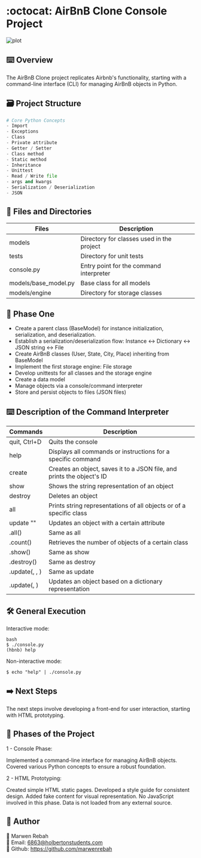 # :octocat: AirBnB Clone Console Project

![plot](https://repository-images.githubusercontent.com/520549705/a67ad5ce-2374-4762-a985-4967eafb5912)

## ⌨️ Overview 

The AirBnB Clone project replicates Airbnb's functionality, starting with a command-line interface (CLI) for managing AirBnB objects in Python.

## 🗃️ Project Structure 

```python
# Core Python Concepts
- Import
- Exceptions
- Class
- Private attribute
- Getter / Setter
- Class method
- Static method
- Inheritance
- Unittest
- Read / Write file
- args and kwargs
- Serialization / Deserialization
- JSON
```
## 📁 Files and Directories 
| Files               | Description                               |
|---------------------|-------------------------------------------|
| models              | Directory for classes used in the project |
| tests               | Directory for unit tests                   |
| console.py          | Entry point for the command interpreter   |
| models/base_model.py| Base class for all models                  |
| models/engine       | Directory for storage classes              |

## 📝 Phase One 

- Create a parent class (BaseModel) for instance initialization, serialization, and deserialization.
- Establish a serialization/deserialization flow: Instance <-> Dictionary <-> JSON string <-> File
- Create AirBnB classes (User, State, City, Place) inheriting from BaseModel
- Implement the first storage engine: File storage
- Develop unittests for all classes and the storage engine
- Create a data model
- Manage objects via a console/command interpreter
- Store and persist objects to files (JSON files)

## ⌨️ Description of the Command Interpreter 

Commands | Description
---------|-------------
quit, Ctrl+D | Quits the console
help <command> | Displays all commands or instructions for a specific command
create <class> | Creates an object, saves it to a JSON file, and prints the object's ID
show <class> <ID> | Shows the string representation of an object
destroy <class> <ID> | Deletes an object
all <class> | Prints string representations of all objects or of a specific class
update <class> <id> <attribute name> "<attribute value>" | Updates an object with a certain attribute
<class>.all() | Same as all <class>
<class>.count() | Retrieves the number of objects of a certain class
<class>.show(<ID>) | Same as show <class> <ID>
<class>.destroy(<ID>) | Same as destroy <class> <ID>
<class>.update(<ID>, <attribute name>, <attribute value>) | Same as update <class> <ID> <attribute name> <attribute value>
<class>.update(<ID>, <dictionary representation>) | Updates an object based on a dictionary representation

## 🛠️ General Execution 

Interactive mode:

``` 
bash
$ ./console.py
(hbnb) help
```
Non-interactive mode:
```
$ echo "help" | ./console.py
```

## ➡️ Next Steps 
The next steps involve developing a front-end for user interaction, starting with HTML prototyping.

## 🚀 Phases of the Project 

1 - Console Phase:

Implemented a command-line interface for managing AirBnB objects.
Covered various Python concepts to ensure a robust foundation.

2 - HTML Prototyping:

Created simple HTML static pages.
Developed a style guide for consistent design.
Added fake content for visual representation.
No JavaScript involved in this phase.
Data is not loaded from any external source.

## 👥 Author
🚀 Marwen Rebah<br>
📧 Email: 6863@holbertonstudents.com<br>
👻 Github: https://github.com/marwenrebah